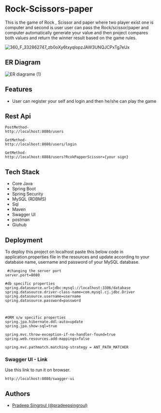 # Rock-Scissors-paper
This is the game of Rock , Scissor and paper where two player exist one is computer and second is user user can pass the Rock/scissor/paper and computer automatically generate your value and then project compares both values and return the winner result based on the game rules.




![360_F_332862747_zb0oXy6txyqlopzJAW3UNQJCPxTg7eUx](https://user-images.githubusercontent.com/104360276/229961021-4d33573e-da1e-40d1-90a3-6c0808b23ec0.jpg)


## ER Diagram
![ER diagrame (1)](https://user-images.githubusercontent.com/104360276/229960730-1a3ea183-d453-4fdd-966b-62e16e4a9a6e.png)

## Features
 - User can register your self and login and then he/she can play the game
 
 ## Rest Api
 
 ```register 
PostMethod-
http://localhost:8080/users
```

```login 
GetMethod-
http://localhost:8080/users/login
```

```Play game 
GetMethod-
http://localhost:8888/users?RcokPapperScissor={your sign}
```
 

## Tech Stack

- Core Java
- Spring Boot
- Spring Security
- MySQL (RDBMS)
- Sql
- Maven
- Swagger UI
- postman
- Giuhub


## Deployment

To deploy this project on localhost paste this below code in application.properties file in the 
resources and update according to your database name, username and password of your MySQL database.

```properties
 #changing the server port
server.port=8080

#db specific properties
spring.datasource.url=jdbc:mysql://localhost:3306/database
spring.datasource.driver-class-name=com.mysql.cj.jdbc.Driver
spring.datasource.username=username
spring.datasource.password=password



#ORM s/w specific properties
spring.jpa.hibernate.ddl-auto=update
spring.jpa.show-sql=true

spring.mvc.throw-exception-if-no-handler-found=true
spring.web.resources.add-mappings=false

spring.mvc.pathmatch.matching-strategy = ANT_PATH_MATCHER

```
### Swagger UI - Link

Use this link to run it on browser.
```swagger
http://localhost:8080/swagger-ui
```

## Authors
- [Pradeep Singroul (@pradeepsingroul) ](https://github.com/pradeepsingroul)
